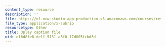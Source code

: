 ```yaml
---
content_type: resource
description: ''
file: https://ol-ocw-studio-app-production.s3.amazonaws.com/courses/res-6-012-introduction-to-probability-spring-2018/ef6d8fe8de1f5131a3f017d805fcbd3d_CN_TJBPv2Qs.vtt
file_type: application/x-subrip
resourcetype: Other
title: 3play caption file
uid: ef6d8fe8-de1f-5131-a3f0-17d805fcbd3d
---
```

